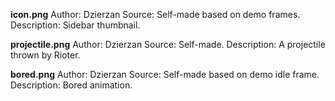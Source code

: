 **icon.png**
Author: Dzierzan
Source: Self-made based on demo frames.
Description: Sidebar thumbnail.

**projectile.png**
Author: Dzierzan
Source: Self-made.
Description: A projectile thrown by Rioter.

**bored.png**
Author: Dzierzan
Source: Self-made based on demo idle frame.
Description: Bored animation.

